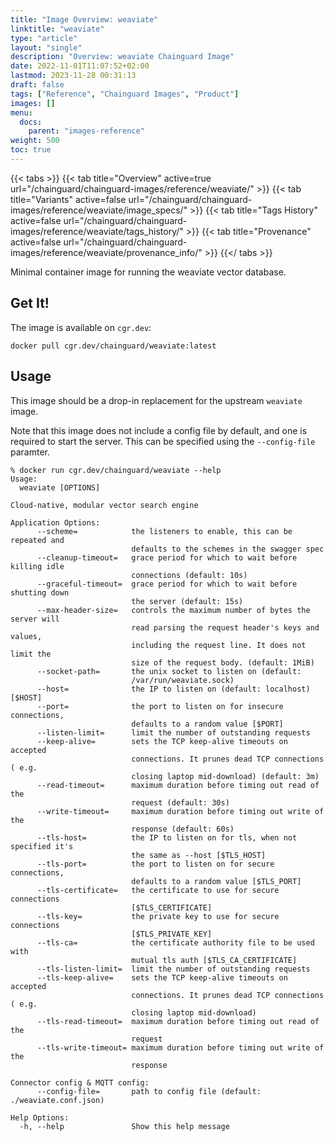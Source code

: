 ```yaml
---
title: "Image Overview: weaviate"
linktitle: "weaviate"
type: "article"
layout: "single"
description: "Overview: weaviate Chainguard Image"
date: 2022-11-01T11:07:52+02:00
lastmod: 2023-11-28 00:31:13
draft: false
tags: ["Reference", "Chainguard Images", "Product"]
images: []
menu: 
  docs: 
    parent: "images-reference"
weight: 500
toc: true
---
```


{{< tabs >}}
{{< tab title="Overview" active=true url="/chainguard/chainguard-images/reference/weaviate/" >}}
{{< tab title="Variants" active=false url="/chainguard/chainguard-images/reference/weaviate/image_specs/" >}}
{{< tab title="Tags History" active=false url="/chainguard/chainguard-images/reference/weaviate/tags_history/" >}}
{{< tab title="Provenance" active=false url="/chainguard/chainguard-images/reference/weaviate/provenance_info/" >}}
{{</ tabs >}}



<!--overview:start-->
Minimal container image for running the weaviate vector database.
<!--overview:end-->

<!--getting:start-->
## Get It!
The image is available on `cgr.dev`:

```
docker pull cgr.dev/chainguard/weaviate:latest
```
<!--getting:end-->

<!--body:start-->
## Usage

This image should be a drop-in replacement for the upstream `weaviate` image.

Note that this image does not include a config file by default, and one is required to start the server.
This can be specified using the `--config-file` paramter.

```
% docker run cgr.dev/chainguard/weaviate --help
Usage:
  weaviate [OPTIONS]

Cloud-native, modular vector search engine

Application Options:
      --scheme=            the listeners to enable, this can be repeated and
                           defaults to the schemes in the swagger spec
      --cleanup-timeout=   grace period for which to wait before killing idle
                           connections (default: 10s)
      --graceful-timeout=  grace period for which to wait before shutting down
                           the server (default: 15s)
      --max-header-size=   controls the maximum number of bytes the server will
                           read parsing the request header's keys and values,
                           including the request line. It does not limit the
                           size of the request body. (default: 1MiB)
      --socket-path=       the unix socket to listen on (default:
                           /var/run/weaviate.sock)
      --host=              the IP to listen on (default: localhost) [$HOST]
      --port=              the port to listen on for insecure connections,
                           defaults to a random value [$PORT]
      --listen-limit=      limit the number of outstanding requests
      --keep-alive=        sets the TCP keep-alive timeouts on accepted
                           connections. It prunes dead TCP connections ( e.g.
                           closing laptop mid-download) (default: 3m)
      --read-timeout=      maximum duration before timing out read of the
                           request (default: 30s)
      --write-timeout=     maximum duration before timing out write of the
                           response (default: 60s)
      --tls-host=          the IP to listen on for tls, when not specified it's
                           the same as --host [$TLS_HOST]
      --tls-port=          the port to listen on for secure connections,
                           defaults to a random value [$TLS_PORT]
      --tls-certificate=   the certificate to use for secure connections
                           [$TLS_CERTIFICATE]
      --tls-key=           the private key to use for secure connections
                           [$TLS_PRIVATE_KEY]
      --tls-ca=            the certificate authority file to be used with
                           mutual tls auth [$TLS_CA_CERTIFICATE]
      --tls-listen-limit=  limit the number of outstanding requests
      --tls-keep-alive=    sets the TCP keep-alive timeouts on accepted
                           connections. It prunes dead TCP connections ( e.g.
                           closing laptop mid-download)
      --tls-read-timeout=  maximum duration before timing out read of the
                           request
      --tls-write-timeout= maximum duration before timing out write of the
                           response

Connector config & MQTT config:
      --config-file=       path to config file (default: ./weaviate.conf.json)

Help Options:
  -h, --help               Show this help message
```
<!--body:end-->

